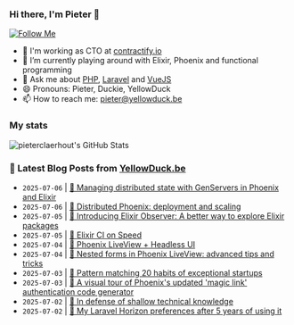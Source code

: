 ### Hi there, I'm Pieter 👋  
[![Follow Me](https://img.shields.io/github/followers/pieterclaerhout?label=Follow&style=social)](https://github.com/pieterclaerhout)

- 🏢 I'm working as CTO at [contractify.io](https://contractify.io)
- 🌱 I’m currently playing around with Elixir, Phoenix and functional programming
- 💬 Ask me about [PHP](https://php.net), [Laravel](http://laravel.com) and [VueJS](https://vuejs.org)
- 😄 Pronouns: Pieter, Duckie, YellowDuck
- 📫 How to reach me: pieter@yellowduck.be

### My stats

![pieterclaerhout's GitHub Stats](https://github-readme-stats.vercel.app/api?username=pieterclaerhout&show_icons=true&count_private=true&line_height=40)

### 📩 Latest Blog Posts from [YellowDuck.be](https://www.yellowduck.be/)
<!-- BLOG-POST-LIST:START -->
- `2025-07-06` | [🔗 Managing distributed state with GenServers in Phoenix and Elixir](https://www.yellowduck.be/posts/managing-distributed-state-with-genservers-in-phoenix-and-elixir)  
- `2025-07-06` | [🔗 Distributed Phoenix: deployment and scaling](https://www.yellowduck.be/posts/distributed-phoenix-deployment-and-scaling)  
- `2025-07-05` | [🔗 Introducing Elixir Observer: A better way to explore Elixir packages](https://www.yellowduck.be/posts/introducing-elixir-observer-a-better-way-to-explore-elixir-packages)  
- `2025-07-05` | [🔗 Elixir CI on Speed](https://www.yellowduck.be/posts/elixir-ci-on-speed-fredrik-teschke)  
- `2025-07-04` | [🔗 Phoenix LiveView + Headless UI](https://www.yellowduck.be/posts/phoenix-liveview-headless-ui)  
- `2025-07-04` | [🔗 Nested forms in Phoenix LiveView: advanced tips and tricks](https://www.yellowduck.be/posts/nested-forms-in-phoenix-liveview-advanced-tips-and-tricks)  
- `2025-07-03` | [🔗 Pattern matching 20 habits of exceptional startups](https://www.yellowduck.be/posts/pattern-matching-20-habits-of-exceptional-startups)  
- `2025-07-03` | [🔗 A visual tour of Phoenix&#39;s updated &#39;magic link&#39; authentication code generator](https://www.yellowduck.be/posts/a-visual-tour-of-phoenixs-updated-magic-link-authentication-code-generator)  
- `2025-07-02` | [🔗 In defense of shallow technical knowledge](https://www.yellowduck.be/posts/in-defense-of-shallow-technical-knowledge)  
- `2025-07-02` | [🔗 My Laravel Horizon preferences after 5 years of using it](https://www.yellowduck.be/posts/my-laravel-horizon-preferences-after-5-years-of-using-it)  

<!-- BLOG-POST-LIST:END -->
